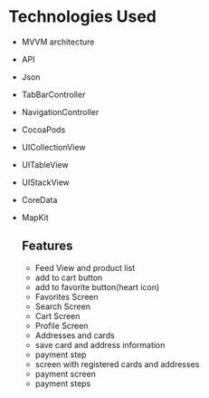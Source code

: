 # Technologies Used
- MVVM architecture
- API
- Json
- TabBarController
- NavigationController
- CocoaPods
- UICollectionView
- UITableView
- UIStackView
- CoreData
- MapKit

  ## Features
  - Feed View and product list
  - add to cart button
  - add to favorite button(heart icon)
  - Favorites Screen
  - Search Screen
  - Cart Screen
  - Profile Screen
  - Addresses and cards
  -  save card and address information
  - payment step
  - screen with registered cards and addresses
  - payment screen
  - payment steps
